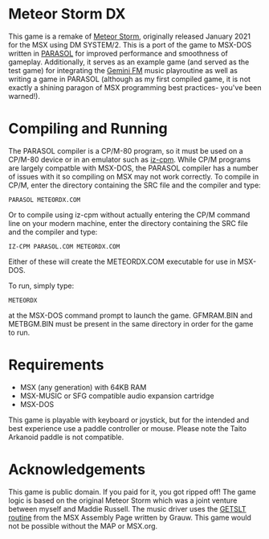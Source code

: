 # Meteor Storm DX
This game is a remake of [Meteor Storm](https://thenetworknomad.itch.io/meteor-storm), originally released January 2021 for the MSX using DM SYSTEM/2. This is a port of the game to MSX-DOS written in [PARASOL](http://www.cpm.z80.de/develop.htm) for improved performance and smoothness of gameplay. Additionally, it serves as an example game (and served as the test game) for integrating the [Gemini FM](https://github.com/TheNetNomad/Gemini-FM) music playroutine as well as writing a game in PARASOL (although as my first compiled game, it is not exactly a shining paragon of MSX programming best practices- you've been warned!).

# Compiling and Running
The PARASOL compiler is a CP/M-80 program, so it must be used on a CP/M-80 device or in an emulator such as [iz-cpm](https://github.com/ivanizag/iz-cpm). While CP/M programs are largely compatble with MSX-DOS, the PARASOL compiler has a number of issues with it so compiling on MSX may not work correctly. To compile in CP/M, enter the directory containing the SRC file and the compiler and type:

`PARASOL METEORDX.COM`

Or to compile using iz-cpm without actually entering the CP/M command line on your modern machine, enter the directory containing the SRC file and the compiler and type:

`IZ-CPM PARASOL.COM METEORDX.COM`

Either of these will create the METEORDX.COM executable for use in MSX-DOS. 

To run, simply type:

`METEORDX` 

at the MSX-DOS command prompt to launch the game. GFMRAM.BIN and METBGM.BIN must be present in the same directory in order for the game to run.

# Requirements 
- MSX (any generation) with 64KB RAM
- MSX-MUSIC or SFG compatible audio expansion cartridge
- MSX-DOS

This game is playable with keyboard or joystick, but for the intended and best experience use a paddle controller or mouse. Please note the Taito Arkanoid paddle is not compatible.

# Acknowledgements
This game is public domain. If you paid for it, you got ripped off! The game logic is based on the original Meteor Storm which was a joint venture between myself and Maddie Russell. The music driver uses the [GETSLT routine](http://map.grauw.nl/sources/getslot.php) from the MSX Assembly Page written by Grauw. This game would not be possible without the MAP or MSX.org.
